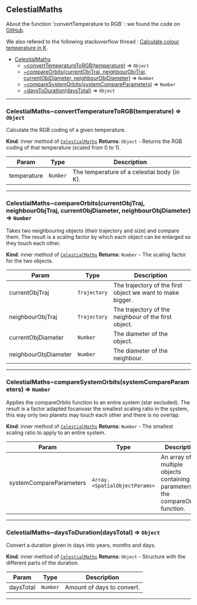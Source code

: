 <a name="module_CelestialMaths"></a>

## CelestialMaths
About the function 'convertTemperature to RGB' : we found the
code on [GitHub](https://github.com/sergiomb2/ufraw/blob/1aec313/ufraw_routines.c#L246-L294).

We also refered to the following stackoverflow thread : [Calculate colour temperature in K](https://stackoverflow.com/questions/13975917/calculate-colour-temperature-in-k/13982347#13982347).


* [CelestialMaths](#module_CelestialMaths)
    * [~convertTemperatureToRGB(temperature)](#module_CelestialMaths..convertTemperatureToRGB) ⇒ <code>Object</code>
    * [~compareOrbits(currentObjTraj, neighbourObjTraj, currentObjDiameter, neighbourObjDiameter)](#module_CelestialMaths..compareOrbits) ⇒ <code>Number</code>
    * [~compareSystemOrbits(systemCompareParameters)](#module_CelestialMaths..compareSystemOrbits) ⇒ <code>Number</code>
    * [~daysToDuration(daysTotal)](#module_CelestialMaths..daysToDuration) ⇒ <code>Object</code>


* * *

<a name="module_CelestialMaths..convertTemperatureToRGB"></a>

### CelestialMaths~convertTemperatureToRGB(temperature) ⇒ <code>Object</code>
Calculate the RGB coding of a given temperature.

**Kind**: inner method of [<code>CelestialMaths</code>](#module_CelestialMaths)
**Returns**: <code>Object</code> - Returns the RGB coding of that temperature (scaled from 0 to 1).

| Param | Type | Description |
| --- | --- | --- |
| temperature | <code>Number</code> | The temperature of a celestial body (in K). |


* * *

<a name="module_CelestialMaths..compareOrbits"></a>

### CelestialMaths~compareOrbits(currentObjTraj, neighbourObjTraj, currentObjDiameter, neighbourObjDiameter) ⇒ <code>Number</code>
Takes two neighbouring objects (their trajectory and size) and compare them.
The result is a scaling factor by which each object can be enlarged so they
touch each other.

**Kind**: inner method of [<code>CelestialMaths</code>](#module_CelestialMaths)
**Returns**: <code>Number</code> - The scaling factor for the two objects.

| Param | Type | Description |
| --- | --- | --- |
| currentObjTraj | <code>Trajectory</code> | The trajectory of the first object we want to make bigger. |
| neighbourObjTraj | <code>Trajectory</code> | The trajectory of the neighbour of the first object. |
| currentObjDiameter | <code>Number</code> | The diameter of the object. |
| neighbourObjDiameter | <code>Number</code> | The diameter of the neighbour. |


* * *

<a name="module_CelestialMaths..compareSystemOrbits"></a>

### CelestialMaths~compareSystemOrbits(systemCompareParameters) ⇒ <code>Number</code>
Applies the compareOrbits function to an entire system (star excluded). The
result is a factor adapted focanvasr the smallest scaling ratio in the system, this
way only two planets may touch each other and there is no overlap.

**Kind**: inner method of [<code>CelestialMaths</code>](#module_CelestialMaths)
**Returns**: <code>Number</code> - The smallest scaling ratio to apply to an entire system.

| Param | Type | Description |
| --- | --- | --- |
| systemCompareParameters | <code>Array.&lt;SpatialObjectParams&gt;</code> | An array of multiple objects containing the parameters for the compareOrbits function. |


* * *

<a name="module_CelestialMaths..daysToDuration"></a>

### CelestialMaths~daysToDuration(daysTotal) ⇒ <code>Object</code>
Convert a duration given in days into years, months and days.

**Kind**: inner method of [<code>CelestialMaths</code>](#module_CelestialMaths)
**Returns**: <code>Object</code> - Structure with the different parts of the duration.

| Param | Type | Description |
| --- | --- | --- |
| daysTotal | <code>Number</code> | Amount of days to convert. |


* * *
